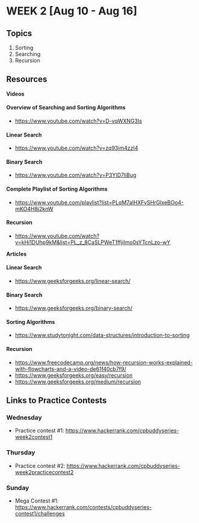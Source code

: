 # WEEK 2 [Aug 10 - Aug 16]

## Topics

1. Sorting 
2. Searching 
3. Recursion

## Resources

**Videos**
#### Overview of Searching and Sorting Algorithms
- https://www.youtube.com/watch?v=D-vqWXNG3Is

#### Linear Search
- https://www.youtube.com/watch?v=zq93im4zzI4

#### Binary Search 
- https://www.youtube.com/watch?v=P3YID7liBug

#### Complete Playlist of Sorting Algorithms 
- https://www.youtube.com/playlist?list=PLqM7alHXFySHrGIxeBOo4-mKO4H8j2knW

#### Recursion
- https://www.youtube.com/watch?v=kHi1DUhp9kM&list=PL_z_8CaSLPWeT1ffjiImo0sYTcnLzo-wY

**Articles**

#### Linear Search
- https://www.geeksforgeeks.org/linear-search/

#### Binary Search
- https://www.geeksforgeeks.org/binary-search/

#### Sorting Algorithms
- https://www.studytonight.com/data-structures/introduction-to-sorting

#### Recursion
- https://www.freecodecamp.org/news/how-recursion-works-explained-with-flowcharts-and-a-video-de61f40cb7f9/
- https://www.geeksforgeeks.org/easy/recursion
- https://www.geeksforgeeks.org/medium/recursion

## Links to Practice Contests

### Wednesday
* Practice contest #1: https://www.hackerrank.com/cpbuddyseries-week2contest1

### Thursday
* Practice contest #2: https://www.hackerrank.com/cpbuddyseries-week2practicecontest2

### Sunday
* Mega Contest #1: https://www.hackerrank.com/contests/cpbuddyseries-contest1/challenges



